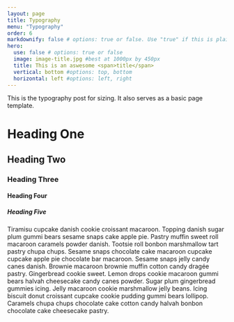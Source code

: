 ```yaml
---
layout: page
title: Typography
menu: "Typography"
order: 6
markdownify: false # options: true or false. Use "true" if this is plain text markdown content.
hero:
  use: false # options: true or false
  image: image-title.jpg #best at 1000px by 450px
  title: This is an aswesome <span>title</span>
  vertical: bottom #options: top, bottom
  horizontal: left #options: left, right
---
```


This is the typography post for sizing. It also serves as a basic page template.

# Heading One

## Heading Two

### Heading Three

#### Heading Four

##### Heading Five

Tiramisu cupcake danish cookie croissant macaroon. Topping danish sugar plum gummi bears sesame snaps cake apple pie. Pastry muffin sweet roll macaroon caramels powder danish. Tootsie roll bonbon marshmallow tart pastry chupa chups. Sesame snaps chocolate cake macaroon cupcake cupcake apple pie chocolate bar macaroon. Sesame snaps jelly candy canes danish. Brownie macaroon brownie muffin cotton candy dragée pastry. Gingerbread cookie sweet. Lemon drops cookie macaroon gummi bears halvah cheesecake candy canes powder. Sugar plum gingerbread gummies icing. Jelly macaroon cookie marshmallow jelly beans. Icing biscuit donut croissant cupcake cookie pudding gummi bears lollipop. Caramels chupa chups chocolate cake cotton candy halvah bonbon chocolate cake cheesecake pastry.

